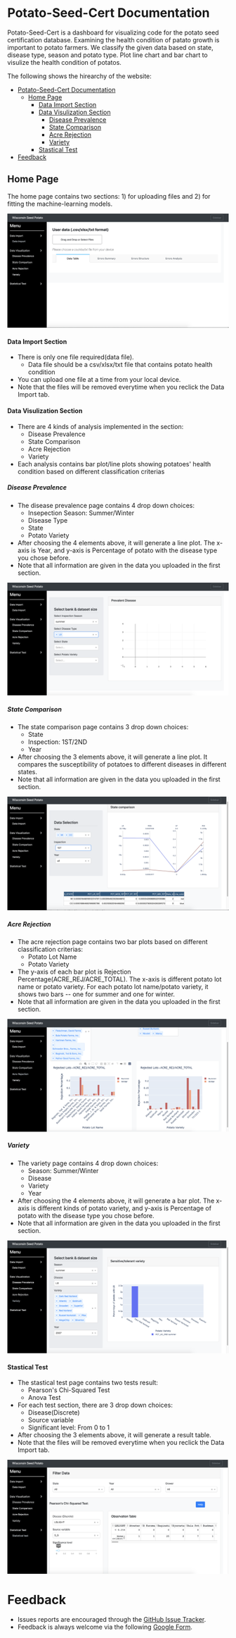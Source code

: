 # Potato-Seed-Cert Documentation
Potato-Seed-Cert is a dashboard for visualizing code for the potato seed certification database.
Examining the health condition of patato growth is important to potato farmers. 
We classify the given data based on state, disease type, season and potato type. Plot line chart and bar chart to visulize the health condition of potatos.


The following shows the hirearchy of the website:
- [Potato-Seed-Cert Documentation](#potato-seed-cert-documentation)
  - [Home Page](#home-page)
      - [Data Import Section](#data-import-section)
      - [Data Visulization Section](#data-visulization-section)
        - [Disease Prevalence](#disease-prevalence)
        - [State Comparison](#state-comparison)
        - [Acre Rejection](#acre-rejection)
        - [Variety](#variety)
      - [Stastical Test](#stastical-test)
- [Feedback](#feedback)




## Home Page
The home page contains two sections: 1) for uploading files and 2) for fitting the machine-learning models.

![Website Home Page](figures/Website-Home-Page.png)

#### Data Import Section
* There is only one file required(data file).
    * Data file should be a csv/xlsx/txt file that contains potato health condition
* You can upload one file at a time from your local device. 
* Note that the files will be removed everytime when you reclick the Data Import tab.

#### Data Visulization Section
* There are 4 kinds of analysis implemented in the section: 
    * Disease Prevalence
    * State Comparison
    * Acre Rejection
    * Variety
* Each analysis contains bar plot/line plots showing potatoes' health condition based on different classification criterias
    
                                                             


##### Disease Prevalence
* The disease prevalence page contains 4 drop down choices:
  * Insepection Season: Summer/Winter
  * Disease Type
  * State
  * Potato Variety
* After choosing the 4 elements above, it will generate a line plot. The x-axis is Year, and y-axis is Percentage of potato with the disease type you chose before.
* Note that all information are given in the data you uploaded in the first section.

![Website Home Page](figures/Website-Disease_Prevalence.png)

##### State Comparison
* The state comparison page contains 3 drop down choices:
  * State
  * Inspection: 1ST/2ND
  * Year
* After choosing the 3 elements above, it will generate a line plot. It compares the susceptibility of potatoes to different diseases in different states.
*  Note that all information are given in the data you uploaded in the first section.

![Website Home Page](figures/Website-State_Comparasion.png)

##### Acre Rejection
* The acre rejection page contains two bar plots based on different classification criterias:
  * Potato Lot Name
  * Potato Variety
* The y-axis of each bar plot is Rejection Percentage(ACRE_REJ/ACRE_TOTAL). The x-axis is different potato lot name or potato variety. For each potato lot name/potato variety, it shows two bars -- one for summer and one for winter.
*  Note that all information are given in the data you uploaded in the first section.

![Website Home Page](figures/Website-Acre_Rejection.png)

##### Variety
* The variety page contains 4 drop down choices:
  * Season: Summer/Winter
  * Disease 
  * Variety
  * Year
* After choosing the 4 elements above, it will generate a bar plot. The x-axis is different kinds of potato variety, and y-axis is Percentage of potato with the disease type you chose before.
*  Note that all information are given in the data you uploaded in the first section.

![Website Home Page](figures/Website-Variety.png)

#### Stastical Test
* The stastical test page contains two tests result:
  * Pearson's Chi-Squared Test
  * Anova Test
* For each test section, there are 3 drop down choices:
  * Disease(Discrete)
  * Source variable
  * Significant level: From 0 to 1
* After choosing the 3 elements above, it will generate a result table.
* Note that the files will be removed everytime when you reclick the Data Import tab.

![Website Home Page](figures/Website-Stastical_Test.png)



# Feedback
* Issues reports are encouraged through the [GitHub Issue Tracker](https://github.com/solislemuslab/bioklustering/issues).
* Feedback is always welcome via the following [Google Form](https://forms.gle/SUYQ6X3WNotpQphj6).

